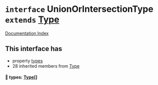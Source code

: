 # `interface` UnionOrIntersectionType `extends` [Type](../interface.Type/README.md)

[Documentation Index](../README.md)

## This interface has

- property [types](#-types-type)
- 28 inherited members from [Type](../interface.Type/README.md)


#### 📄 types: [Type](../interface.Type/README.md)\[]



